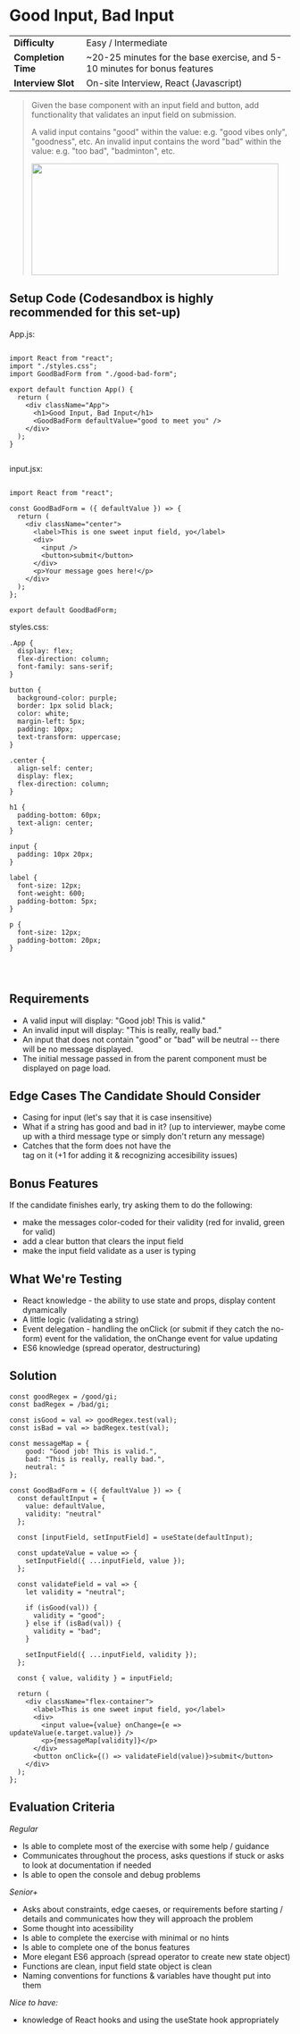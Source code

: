 # Good Input, Bad Input

|                     |                                                                           |
| ------------------- | ------------------------------------------------------------------------- |
| **Difficulty**      | Easy / Intermediate                                                       |
| **Completion Time** | ~20-25 minutes for the base exercise, and 5-10 minutes for bonus features |
| **Interview Slot**  | On-site Interview, React (Javascript)                                     |

> Given the base component with an input field and button, add functionality that validates an input field on submission.
>
> A valid input contains "good" within the value:
> e.g. "good vibes only", "goodness", etc.
> An invalid input contains the word "bad" within the value:
> e.g. "too bad", "badminton", etc.
>
> <img src="images/input.png" width="442" height="200">

## Setup Code (Codesandbox is highly recommended for this set-up)

App.js:

```

import React from "react";
import "./styles.css";
import GoodBadForm from "./good-bad-form";

export default function App() {
  return (
    <div className="App">
      <h1>Good Input, Bad Input</h1>
      <GoodBadForm defaultValue="good to meet you" />
    </div>
  );
}


```

input.jsx:

```

import React from "react";

const GoodBadForm = ({ defaultValue }) => {
  return (
    <div className="center">
      <label>This is one sweet input field, yo</label>
      <div>
        <input />
        <button>submit</button>
      </div>
      <p>Your message goes here!</p>
    </div>
  );
};

export default GoodBadForm;

```

styles.css:

```
.App {
  display: flex;
  flex-direction: column;
  font-family: sans-serif;
}

button {
  background-color: purple;
  border: 1px solid black;
  color: white;
  margin-left: 5px;
  padding: 10px;
  text-transform: uppercase;
}

.center {
  align-self: center;
  display: flex;
  flex-direction: column;
}

h1 {
  padding-bottom: 60px;
  text-align: center;
}

input {
  padding: 10px 20px;
}

label {
  font-size: 12px;
  font-weight: 600;
  padding-bottom: 5px;
}

p {
  font-size: 12px;
  padding-bottom: 20px;
}




```

## Requirements

- A valid input will display: "Good job! This is valid."
- An invalid input will display: "This is really, really bad."
- An input that does not contain "good" or "bad" will be neutral -- there will be no message displayed.
- The initial message passed in from the parent component must be displayed on page load.

## Edge Cases The Candidate Should Consider

- Casing for input (let's say that it is case insensitive)
- What if a string has good and bad in it? (up to interviewer, maybe come up with a third message type or simply don't return any message)
- Catches that the form does not have the <form> tag on it (+1 for adding it & recognizing accesibility issues)

## Bonus Features

If the candidate finishes early, try asking them to do the following:

- make the messages color-coded for their validity (red for invalid, green for valid)
- add a clear button that clears the input field
- make the input field validate as a user is typing

## What We're Testing

- React knowledge - the ability to use state and props, display content dynamically
- A little logic (validating a string)
- Event delegation - handling the onClick (or submit if they catch the no-form) event for the validation, the onChange event for value updating
- ES6 knowledge (spread operator, destructuring)

## Solution

```
const goodRegex = /good/gi;
const badRegex = /bad/gi;

const isGood = val => goodRegex.test(val);
const isBad = val => badRegex.test(val);

const messageMap = {
    good: "Good job! This is valid.",
    bad: "This is really, really bad.",
    neutral: "
};

const GoodBadForm = ({ defaultValue }) => {
  const defaultInput = {
    value: defaultValue,
    validity: "neutral"
  };

  const [inputField, setInputField] = useState(defaultInput);

  const updateValue = value => {
    setInputField({ ...inputField, value });
  };

  const validateField = val => {
    let validity = "neutral";

    if (isGood(val)) {
      validity = "good";
    } else if (isBad(val)) {
      validity = "bad";
    }

    setInputField({ ...inputField, validity });
  };

  const { value, validity } = inputField;

  return (
    <div className="flex-container">
      <label>This is one sweet input field, yo</label>
      <div>
        <input value={value} onChange={e => updateValue(e.target.value)} />
        <p>{messageMap[validity]}</p>
      </div>
      <button onClick={() => validateField(value)}>submit</button>
    </div>
  );
};

```

## Evaluation Criteria

_Regular_

- Is able to complete most of the exercise with some help / guidance
- Communicates throughout the process, asks questions if stuck or asks to look at documentation if needed
- Is able to open the console and debug problems

_Senior+_

- Asks about constraints, edge caeses, or requirements before starting / details and communicates how they will approach the problem
- Some thought into acessibility
- Is able to complete the exercise with minimal or no hints
- Is able to complete one of the bonus features
- More elegant ES6 approach (spread operator to create new state object)
- Functions are clean, input field state object is clean
- Naming conventions for functions & variables have thought put into them

_Nice to have:_

- knowledge of React hooks and using the useState hook appropriately
